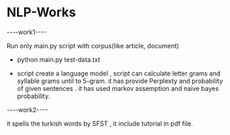 # NLP-Works



----work1----

Run only main.py script with corpus(like article, document)
- python main.py test-data.txt

* script create a language model , script can calculate letter grams and syllable grams until to 5-gram. it has provide Perplexty and probability of given sentences . it has used markov assemption and naive bayes probability.

   
----work2----


it spells the turkish words by SFST , it include tutorial in pdf file.
